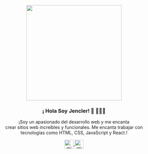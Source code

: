 <p align="center" width="300">
   <img align="center" width="300" src="https://lh3.googleusercontent.com/Les91X6WNfoYaIywU9pi17cVXxyT__Th9ED2jQLT4DbvfX8t1MOmPpTm0TR5-RASyf6ChoSkl4eFOTJ8DlPwE2DE1AB1FjqL-RJFsWbXDUxkbZygYY7kz7fBTZHHOho5oJT2R1tXJdq2Bx6-H1NyiykAMAqThmF9ImVCtWRVC6J0qfu1VQd3hVCLCteyEs7ZIOBcAfk7-5xxkQqO4AupPgocsBquPR2gF08-jGgbCXZEHtCXq7vvrGNUH2ngIbPaD5dbKhZU6shgw8dwUe6gQrukdhdOIR_Yi_wLWGw-LUgglX6zcSxNHvZn8vIB5NVnyOXB1h4ju1Rl1G1vob48S1y_NHTMLwigDCujxahdhR8giB9ET8N-8fbeJEt88BaOTrmm3OSCIcKH0pnXdB0nDErc1LgK6LaX-Rt5TZjVZs5NeA7sSaRTJIo5LrUZ4tfGRjST36KMLJzv2PkGrrGB7y4FFLkY2YVQ7CGrRdMkKfcXHebOWWVJunJvYIr1nyapckGE3c11Ved3ag24m0vlfKksllV5rf2pAqe5eRxKIkfx2t6vvxKwcnLw0hk3W4xB_x5RfRarvr3zxVuDk74Zp_oN3c37PBZ6VVu5KrDsfRX8BDxFcBAnIRTR04vovHAJ0-3CbcGjLB_qEFYITa95Z_X0dZYFwU5D_5A--K4Iq69fBN2M_-3L2OPKiqDmZ0cb1N-Xn2NFCk0nxbdvMMzMY8u0MyDZEi1Q2SwHmZA74D4lKT86kPAd3zLLCLFlmnAK6fbZjkQNG0JDkZmEvtvIPhy5hOcfJZmuEiBW9eGnjFwmWfWHeDSg9nUXEhbRiF329c9lX3Izb--23Vzz9pEQ_YBPqn257ke0ww5lqStIVMh_ToYrOVBE4vMovL2bMUHTYnnKWPIKF3QYcwSOJM8252osnXVfkT09rrOAhePXoTMxMUUE9MjSF9m5sPGdxJJemO6IBhWyHSbp_H4ddsOyzDpZn5O5OCLRyy3KjSTZ6lDQrYffR7tXynQ=s328-no?authuser=0" />
   <h3 align="center">¡ Hola Soy Jencler! 👋  👨🏻‍💻</h3>
</p>

<p align="center">¡Soy un apasionado del desarrollo web y me encanta <br > crear sitios web increíbles y funcionales. Me encanta trabajar con tecnologías como HTML, CSS, JavaScript y React.!</p>
<p align="center">
  <a href="https://instagram.com/jencler" target="_blank">
    <img align="center" src="https://cdn.jsdelivr.net/npm/simple-icons@3.0.1/icons/instagram.svg" alt="midu.dev" height="28px" width="28px" />
  </a>
  <a href="https://twitter.com/jenclerhv" target="_blank">
    <img align="center" src="https://cdn.jsdelivr.net/npm/simple-icons@3.0.1/icons/twitter.svg" alt="midudev" height="28px" width="28px" />
  </a>
</p>
